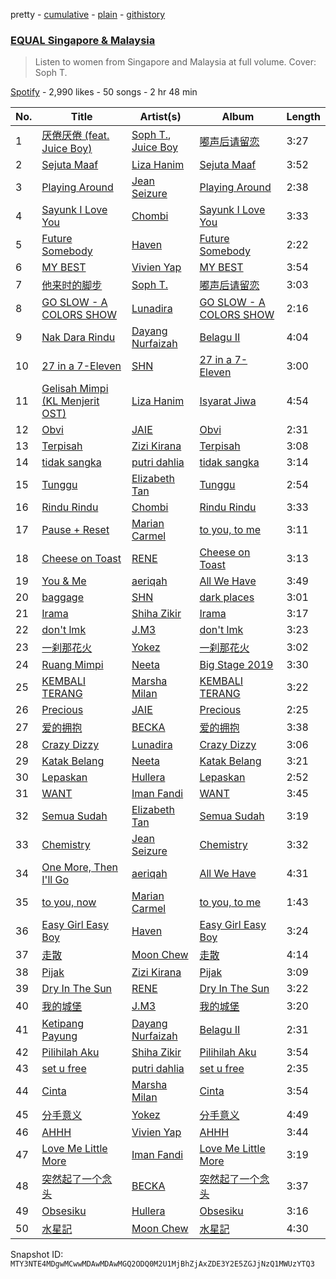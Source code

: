 pretty - [cumulative](/playlists/cumulative/37i9dQZF1DXdx7sCF75xKy.md) - [plain](/playlists/plain/37i9dQZF1DXdx7sCF75xKy) - [githistory](https://github.githistory.xyz/mackorone/spotify-playlist-archive/blob/main/playlists/plain/37i9dQZF1DXdx7sCF75xKy)

### [EQUAL Singapore & Malaysia](https://open.spotify.com/playlist/37i9dQZF1DXdx7sCF75xKy)

> Listen to women from Singapore and Malaysia at full volume\. Cover: Soph T.

[Spotify](https://open.spotify.com/user/spotify) - 2,990 likes - 50 songs - 2 hr 48 min

| No. | Title | Artist(s) | Album | Length |
|---|---|---|---|---|
| 1 | [厌倦厌倦 \(feat\. Juice Boy\)](https://open.spotify.com/track/6kqcUXQsV4NeNX1l0MQtVE) | [Soph T.](https://open.spotify.com/artist/2lP0iXobpSDobEhi2eI4eP), [Juice Boy](https://open.spotify.com/artist/2PRHe0bqimdQP9pSORGE6H) | [嘟声后请留恋](https://open.spotify.com/album/4UeNX6glWOvhV0kLV4HCN2) | 3:27 |
| 2 | [Sejuta Maaf](https://open.spotify.com/track/2dNl9852kqrSurEtz1WsyQ) | [Liza Hanim](https://open.spotify.com/artist/0TQk8sb9bPIMKGbvbkB51O) | [Sejuta Maaf](https://open.spotify.com/album/4Ku3zmF2wR54POfcnj36ty) | 3:52 |
| 3 | [Playing Around](https://open.spotify.com/track/1u4dJb0Xnl6B2txgNk5P2c) | [Jean Seizure](https://open.spotify.com/artist/2XI2CpdL1MtHXIt0rxa7mS) | [Playing Around](https://open.spotify.com/album/7zLdtN7TW0SGaasMU6cZFT) | 2:38 |
| 4 | [Sayunk I Love You](https://open.spotify.com/track/5Fb2E9eZ6I3S8h4Vh4NvSO) | [Chombi](https://open.spotify.com/artist/3R2BImdmQcwDaRX3E8lDsN) | [Sayunk I Love You](https://open.spotify.com/album/16h6YbiB8SbLwbs24nAMh1) | 3:33 |
| 5 | [Future Somebody](https://open.spotify.com/track/4lW3yXHQfYvnq1njjxU07M) | [Haven](https://open.spotify.com/artist/237vmjKXOc0nwXk4vpl89F) | [Future Somebody](https://open.spotify.com/album/6oNuFaEPjjlNH9XeT1Aiab) | 2:22 |
| 6 | [MY BEST](https://open.spotify.com/track/2sYjGMRMMg4o0p0IYLCafl) | [Vivien Yap](https://open.spotify.com/artist/71gWfXRZ2vs5cQ7Bfh9M53) | [MY BEST](https://open.spotify.com/album/4J5aiB9seZIjro3cG6xE4Q) | 3:54 |
| 7 | [他来时的脚步](https://open.spotify.com/track/5D0dp4kKzO4nb3xXqTYCTk) | [Soph T.](https://open.spotify.com/artist/2lP0iXobpSDobEhi2eI4eP) | [嘟声后请留恋](https://open.spotify.com/album/4UeNX6glWOvhV0kLV4HCN2) | 3:03 |
| 8 | [GO SLOW \- A COLORS SHOW](https://open.spotify.com/track/5VnZTry3HpruQpTKhhuvvI) | [Lunadira](https://open.spotify.com/artist/6i6xQR652uL4FpGmUqZHOC) | [GO SLOW \- A COLORS SHOW](https://open.spotify.com/album/71hE7PNuaYZ8iue9QdYXh8) | 2:16 |
| 9 | [Nak Dara Rindu](https://open.spotify.com/track/6W5zgdGi4NFnbyslbrmy6L) | [Dayang Nurfaizah](https://open.spotify.com/artist/1E5aZPein8p4Jf9zkPpBsV) | [Belagu II](https://open.spotify.com/album/56IDVtAk3NJ4FM8ScK1kEk) | 4:04 |
| 10 | [27 in a 7\-Eleven](https://open.spotify.com/track/7M2WiIMPWioFgdsDUNLPvU) | [SHN](https://open.spotify.com/artist/5EovY4LBurcmsfIdpNEtfq) | [27 in a 7\-Eleven](https://open.spotify.com/album/2HepEpC2LK5JZ3duY3sxqO) | 3:00 |
| 11 | [Gelisah Mimpi \(KL Menjerit OST\)](https://open.spotify.com/track/0gLr1Qi0hs2GCTE7esHBnJ) | [Liza Hanim](https://open.spotify.com/artist/0TQk8sb9bPIMKGbvbkB51O) | [Isyarat Jiwa](https://open.spotify.com/album/0W7xs8v9PDEcP7ZvMMsl3J) | 4:54 |
| 12 | [Obvi](https://open.spotify.com/track/2qKm38yVYENyqytMGLNt2Y) | [JAIE](https://open.spotify.com/artist/74Zk4BaTpscIf6k04UoCds) | [Obvi](https://open.spotify.com/album/1up43JxXIQ3MbRYWfJ6piU) | 2:31 |
| 13 | [Terpisah](https://open.spotify.com/track/39xRvdI1VM3ZKhxt0t5C17) | [Zizi Kirana](https://open.spotify.com/artist/3HgrsNDURBPYS1KlN7LgnE) | [Terpisah](https://open.spotify.com/album/4NPmR8lmiwhUPqazhRZ3kS) | 3:08 |
| 14 | [tidak sangka](https://open.spotify.com/track/6m9JUiyVHWIA8RXQfLpACX) | [putri dahlia](https://open.spotify.com/artist/54nGORfHS6Uldjlr4QeN7g) | [tidak sangka](https://open.spotify.com/album/7G6YidcyG8g5t2Mxoyejpp) | 3:14 |
| 15 | [Tunggu](https://open.spotify.com/track/7KHeoaLSpzMC0nHm1NFoI5) | [Elizabeth Tan](https://open.spotify.com/artist/17bFKNQu8Ov9bwgUzMygRH) | [Tunggu](https://open.spotify.com/album/67L1sbtLvcyQ1zhqfDF3OC) | 2:54 |
| 16 | [Rindu Rindu](https://open.spotify.com/track/6XkyQsapXPyQrNinH4UUgG) | [Chombi](https://open.spotify.com/artist/3R2BImdmQcwDaRX3E8lDsN) | [Rindu Rindu](https://open.spotify.com/album/1rwY2ely7VFdYm4nUDcNGU) | 3:33 |
| 17 | [Pause + Reset](https://open.spotify.com/track/0mw3KxfThvfj5ouPtEJumv) | [Marian Carmel](https://open.spotify.com/artist/5Iyx1kSKoYvJz0gCrsFLW6) | [to you, to me](https://open.spotify.com/album/5vtHCIkKF4SmJDnWcTqzn7) | 3:11 |
| 18 | [Cheese on Toast](https://open.spotify.com/track/4rtrqwN7NT2RaKkqiGXVaV) | [RENE](https://open.spotify.com/artist/7oUwiz9DwD9EpLfuhd9xAg) | [Cheese on Toast](https://open.spotify.com/album/4CAa56Oqz3uY68r8IFyVfc) | 3:13 |
| 19 | [You & Me](https://open.spotify.com/track/2GmnSyMeKinU5hdOiDy7dv) | [aeriqah](https://open.spotify.com/artist/730kGJlZWMRyL6yHXyC3vb) | [All We Have](https://open.spotify.com/album/1McozNMsx8TAM0HAHZYxlj) | 3:49 |
| 20 | [baggage](https://open.spotify.com/track/7KrEAwnaoNAi148hm1kVtG) | [SHN](https://open.spotify.com/artist/5EovY4LBurcmsfIdpNEtfq) | [dark places](https://open.spotify.com/album/54OZigkOypoAyPcvwBtrd2) | 3:01 |
| 21 | [Irama](https://open.spotify.com/track/5YxZ62YzIE3h31g7MDUATb) | [Shiha Zikir](https://open.spotify.com/artist/1S2qOJwpoeUkoJuToOZXU5) | [Irama](https://open.spotify.com/album/43Bn9dR02QXM0bSXGRh0Pe) | 3:17 |
| 22 | [don't lmk](https://open.spotify.com/track/1ApQEG6RxJq3IHI504AEdd) | [J.M3](https://open.spotify.com/artist/1iuvFwzMREPmNlzoX1h8gx) | [don't lmk](https://open.spotify.com/album/78xiJxWg0YcNHNDqRYEaKD) | 3:23 |
| 23 | [一刹那花火](https://open.spotify.com/track/4wlVJSRfM8aJXbgLEJPPiW) | [Yokez](https://open.spotify.com/artist/5wtspqsX3OxPu1JTRQTqus) | [一刹那花火](https://open.spotify.com/album/7hslljYtbnZlTheevJpUgf) | 3:02 |
| 24 | [Ruang Mimpi](https://open.spotify.com/track/3OtgvwRXJVZopEaxyIDK4P) | [Neeta](https://open.spotify.com/artist/4FQwf6xj7M4sJrsZwKy1Y5) | [Big Stage 2019](https://open.spotify.com/album/0OG3dnjZr7lxJoqzsiZxG6) | 3:30 |
| 25 | [KEMBALI TERANG](https://open.spotify.com/track/4NzB31TlldP5VSb9En1L6Q) | [Marsha Milan](https://open.spotify.com/artist/318pGzlr5IiN6UAAL8KHTD) | [KEMBALI TERANG](https://open.spotify.com/album/4BGue0B72lKl9nvFPxZDzW) | 3:22 |
| 26 | [Precious](https://open.spotify.com/track/7iE2pKXgHO93pvzCs1RkdH) | [JAIE](https://open.spotify.com/artist/74Zk4BaTpscIf6k04UoCds) | [Precious](https://open.spotify.com/album/5zCGVSNOIhoCt0fjvX8R1K) | 2:25 |
| 27 | [爱的拥抱](https://open.spotify.com/track/0SHdwd2FVwDAg9cHNcgbVq) | [BECKA](https://open.spotify.com/artist/0zH5akhP1A41eUk6VCQUNz) | [爱的拥抱](https://open.spotify.com/album/3RJd9veInpPlgqLdQKBiMe) | 3:38 |
| 28 | [Crazy Dizzy](https://open.spotify.com/track/6fJc134pVUWG883kFcYwVg) | [Lunadira](https://open.spotify.com/artist/6i6xQR652uL4FpGmUqZHOC) | [Crazy Dizzy](https://open.spotify.com/album/1ArzNnMr9c9I8knWh2pP59) | 3:06 |
| 29 | [Katak Belang](https://open.spotify.com/track/28uSXow2303cQXyjcDEcNn) | [Neeta](https://open.spotify.com/artist/4oCjaJOG9XG6RYV66uQXxh) | [Katak Belang](https://open.spotify.com/album/0OkFzJ1yvTn7UHfb5M6nLO) | 3:21 |
| 30 | [Lepaskan](https://open.spotify.com/track/7CKHJN6qCRHiKRJlIED2ZB) | [Hullera](https://open.spotify.com/artist/2nQo9sYqeVB9Z6PzpclAUH) | [Lepaskan](https://open.spotify.com/album/4DoE3kGF5cOf99G0nT4rhI) | 2:52 |
| 31 | [WANT](https://open.spotify.com/track/7hqlbKbYWLnoIEg9GxyfWu) | [Iman Fandi](https://open.spotify.com/artist/2yv1QEWNbHyf6ErJzCNmlg) | [WANT](https://open.spotify.com/album/0moqUbZQR7GxfDNZTQ8gIA) | 3:45 |
| 32 | [Semua Sudah](https://open.spotify.com/track/5U8ov9W5n7Xkq4v4EhTSmF) | [Elizabeth Tan](https://open.spotify.com/artist/17bFKNQu8Ov9bwgUzMygRH) | [Semua Sudah](https://open.spotify.com/album/1IT4TfVXXnMRA3pUEnqsI6) | 3:19 |
| 33 | [Chemistry](https://open.spotify.com/track/4exaC757D7BBmexDDC3day) | [Jean Seizure](https://open.spotify.com/artist/2XI2CpdL1MtHXIt0rxa7mS) | [Chemistry](https://open.spotify.com/album/2JaUPjJ0TmNRQQA0zt1ivT) | 3:32 |
| 34 | [One More, Then I'll Go](https://open.spotify.com/track/2ARGpIXuGrFH4GeFwet3eI) | [aeriqah](https://open.spotify.com/artist/730kGJlZWMRyL6yHXyC3vb) | [All We Have](https://open.spotify.com/album/1McozNMsx8TAM0HAHZYxlj) | 4:31 |
| 35 | [to you, now](https://open.spotify.com/track/4CWyeIX411aJdNpVB3rXvA) | [Marian Carmel](https://open.spotify.com/artist/5Iyx1kSKoYvJz0gCrsFLW6) | [to you, to me](https://open.spotify.com/album/5vtHCIkKF4SmJDnWcTqzn7) | 1:43 |
| 36 | [Easy Girl Easy Boy](https://open.spotify.com/track/16J7AI5bo2CO088Qr8Dw9A) | [Haven](https://open.spotify.com/artist/237vmjKXOc0nwXk4vpl89F) | [Easy Girl Easy Boy](https://open.spotify.com/album/763KgVE9H9LEnNIo2BPIwa) | 3:24 |
| 37 | [走散](https://open.spotify.com/track/6VX8cXIdV7nAxdjND4QeT4) | [Moon Chew](https://open.spotify.com/artist/6aNXXIGCTxVP98Mp1lafGq) | [走散](https://open.spotify.com/album/4iAnHibgTBajYffc7DSTjT) | 4:14 |
| 38 | [Pijak](https://open.spotify.com/track/0AWTae2iHMtB9W2mcIIh7l) | [Zizi Kirana](https://open.spotify.com/artist/3HgrsNDURBPYS1KlN7LgnE) | [Pijak](https://open.spotify.com/album/7rBEohzHVNLBsuBrzuLh9l) | 3:09 |
| 39 | [Dry In The Sun](https://open.spotify.com/track/3Yt6XuC4pSwwdfBXFHuVO9) | [RENE](https://open.spotify.com/artist/7oUwiz9DwD9EpLfuhd9xAg) | [Dry In The Sun](https://open.spotify.com/album/72gYLxxEBOJTItU5dm4Bqk) | 3:22 |
| 40 | [我的城堡](https://open.spotify.com/track/5dYNl6a3U5x6N8beswH0Md) | [J.M3](https://open.spotify.com/artist/1iuvFwzMREPmNlzoX1h8gx) | [我的城堡](https://open.spotify.com/album/73Vupnm187tTrROhONaSGu) | 3:20 |
| 41 | [Ketipang Payung](https://open.spotify.com/track/54LGyjyePwbWTkEemHWlJP) | [Dayang Nurfaizah](https://open.spotify.com/artist/1E5aZPein8p4Jf9zkPpBsV) | [Belagu II](https://open.spotify.com/album/56IDVtAk3NJ4FM8ScK1kEk) | 2:31 |
| 42 | [Pilihilah Aku](https://open.spotify.com/track/6LEsL9RNze2jiBABQnaseB) | [Shiha Zikir](https://open.spotify.com/artist/1S2qOJwpoeUkoJuToOZXU5) | [Pilihilah Aku](https://open.spotify.com/album/0MiW94MQMjcLzlFaXDyDzZ) | 3:54 |
| 43 | [set u free](https://open.spotify.com/track/57irsENomPFXRoL7aBmRIZ) | [putri dahlia](https://open.spotify.com/artist/54nGORfHS6Uldjlr4QeN7g) | [set u free](https://open.spotify.com/album/28n8iQ1LN5jDQacK2NRds3) | 2:35 |
| 44 | [Cinta](https://open.spotify.com/track/0jkJChuTxiVr05C2oUAlht) | [Marsha Milan](https://open.spotify.com/artist/318pGzlr5IiN6UAAL8KHTD) | [Cinta](https://open.spotify.com/album/1gAC5jqOsnhlGjfucDDkWo) | 3:54 |
| 45 | [分手意义](https://open.spotify.com/track/2mVdHxT8A06CrPWyDoCcDp) | [Yokez](https://open.spotify.com/artist/5wtspqsX3OxPu1JTRQTqus) | [分手意义](https://open.spotify.com/album/78K4VMUYf7u0tKvqg6N2bz) | 4:49 |
| 46 | [AHHH](https://open.spotify.com/track/6FuKGUQdfjtLOX3PTLtiFM) | [Vivien Yap](https://open.spotify.com/artist/71gWfXRZ2vs5cQ7Bfh9M53) | [AHHH](https://open.spotify.com/album/3IcK2G3DQi8K1eOctzBbl5) | 3:44 |
| 47 | [Love Me Little More](https://open.spotify.com/track/6j2nyMkP5ACxj7JiXx40RE) | [Iman Fandi](https://open.spotify.com/artist/2yv1QEWNbHyf6ErJzCNmlg) | [Love Me Little More](https://open.spotify.com/album/35dpZS4M2NcrxZXTrOTIQR) | 3:19 |
| 48 | [突然起了一个念头](https://open.spotify.com/track/6bSabw5H2dnbx8IjYfplOj) | [BECKA](https://open.spotify.com/artist/0zH5akhP1A41eUk6VCQUNz) | [突然起了一个念头](https://open.spotify.com/album/12oRbnnG2KrpKXlKvazvit) | 3:37 |
| 49 | [Obsesiku](https://open.spotify.com/track/0BgiFXOj32ZEGcweeYmLrR) | [Hullera](https://open.spotify.com/artist/2nQo9sYqeVB9Z6PzpclAUH) | [Obsesiku](https://open.spotify.com/album/2quCLWVSnzIECwh1zWorQk) | 3:16 |
| 50 | [水星記](https://open.spotify.com/track/1ZLZ7azsl5orPPjjNHDDuC) | [Moon Chew](https://open.spotify.com/artist/6aNXXIGCTxVP98Mp1lafGq) | [水星記](https://open.spotify.com/album/0Lb4h7zgiQW5k03Mk6t7RC) | 4:30 |

Snapshot ID: `MTY3NTE4MDgwMCwwMDAwMDAwMGQ2ODQ0M2U1MjBhZjAxZDE3Y2E5ZGJjNzQ1MWUzYTQ3`
